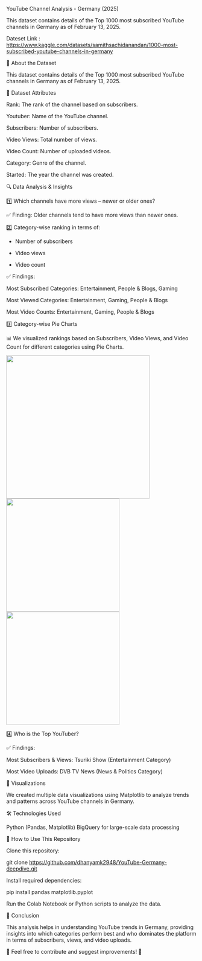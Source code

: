 YouTube Channel Analysis - Germany (2025)

This dataset contains details of the Top 1000 most subscribed YouTube channels in Germany as of February 13, 2025.

Dateset Link : https://www.kaggle.com/datasets/samithsachidanandan/1000-most-subscribed-youtube-channels-in-germany

📌 About the Dataset

This dataset contains details of the Top 1000 most subscribed YouTube channels in Germany as of February 13, 2025.

📝 Dataset Attributes

Rank: The rank of the channel based on subscribers.

Youtuber: Name of the YouTube channel.

Subscribers: Number of subscribers.

Video Views: Total number of views.

Video Count: Number of uploaded videos.

Category: Genre of the channel.

Started: The year the channel was created.

🔍 Data Analysis & Insights

1️⃣ Which channels have more views – newer or older ones?

✅ Finding: Older channels tend to have more views than newer ones.

2️⃣ Category-wise ranking in terms of:

- Number of subscribers

- Video views

- Video count

✅ Findings:

Most Subscribed Categories: Entertainment, People & Blogs, Gaming

Most Viewed Categories: Entertainment, Gaming, People & Blogs

Most Video Counts: Entertainment, Gaming, People & Blogs

3️⃣ Category-wise Pie Charts

📊 We visualized rankings based on Subscribers, Video Views, and Video Count for different categories using Pie Charts.

<img src="https://github.com/user-attachments/assets/1669ddfc-eed5-4532-9afe-1e5449cd0590" width="380">

<img src="https://github.com/user-attachments/assets/a00022b8-f3f2-4fcb-b855-46b3143eef40" width="300">

<img src="https://github.com/user-attachments/assets/13c60d5c-fdbc-4062-9faa-f67728bee280" width="300">





4️⃣ Who is the Top YouTuber?

✅ Findings:

Most Subscribers & Views: Tsuriki Show (Entertainment Category)

Most Video Uploads: DVB TV News (News & Politics Category)

📌 Visualizations

We created multiple data visualizations using Matplotlib to analyze trends and patterns across YouTube channels in Germany.

🛠️ Technologies Used

Python (Pandas, Matplotlib)
BigQuery for large-scale data processing

📂 How to Use This Repository

Clone this repository:

git clone https://github.com/dhanyamk2948/YouTube-Germany-deepdive.git

Install required dependencies:

pip install pandas  matplotlib.pyplot

Run the Colab Notebook or Python scripts to analyze the data.

🎯 Conclusion

This analysis helps in understanding YouTube trends in Germany, providing insights into which categories perform best and who dominates the platform in terms of subscribers, views, and video uploads.

📌 Feel free to contribute and suggest improvements! 🚀
